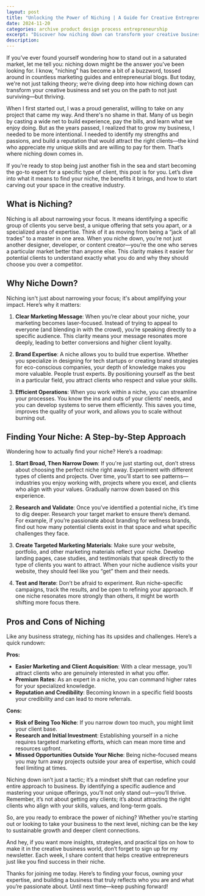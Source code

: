 ```yaml
---
layout: post
title: "Unlocking the Power of Niching | A Guide for Creative Entrepreneurs"
date: 2024-11-20
categories: archive product design process entrepreneurship
excerpt: "Discover how niching down can transform your creative business. Learn actionable strategies to identify your niche, attract ideal clients, and build a thriving brand that stands out in a crowded market. Read more on jasonearly.com."
description: 
---
```


<!-- ## Unlocking the Power of Niching  -->


If you’ve ever found yourself wondering how to stand out in a saturated market, let me tell you: niching down might be the answer you've been looking for. I know, "niching" has become a bit of a buzzword, tossed around in countless marketing guides and entrepreneurial blogs. But today, we're not just talking theory; we’re diving deep into how niching down can transform your creative business and set you on the path to not just surviving—but thriving.

When I first started out, I was a proud generalist, willing to take on any project that came my way. And there's no shame in that. Many of us begin by casting a wide net to build experience, pay the bills, and learn what we enjoy doing. But as the years passed, I realized that to grow my business, I needed to be more intentional. I needed to identify my strengths and passions, and build a reputation that would attract the right clients—the kind who appreciate my unique skills and are willing to pay for them. That’s where niching down comes in.

If you're ready to stop being just another fish in the sea and start becoming the go-to expert for a specific type of client, this post is for you. Let’s dive into what it means to find your niche, the benefits it brings, and how to start carving out your space in the creative industry.

## What is Niching?

Niching is all about narrowing your focus. It means identifying a specific group of clients you serve best, a unique offering that sets you apart, or a specialized area of expertise. Think of it as moving from being a “jack of all trades” to a master in one area. When you niche down, you’re not just another designer, developer, or content creator—you’re the one who serves a particular market better than anyone else. This clarity makes it easier for potential clients to understand exactly what you do and why they should choose you over a competitor.

## Why Niche Down?

Niching isn't just about narrowing your focus; it's about amplifying your impact. Here’s why it matters:

1. **Clear Marketing Message**: When you’re clear about your niche, your marketing becomes laser-focused. Instead of trying to appeal to everyone (and blending in with the crowd), you’re speaking directly to a specific audience. This clarity means your message resonates more deeply, leading to better conversions and higher client loyalty.

2. **Brand Expertise**: A niche allows you to build true expertise. Whether you specialize in designing for tech startups or creating brand strategies for eco-conscious companies, your depth of knowledge makes you more valuable. People trust experts. By positioning yourself as the best in a particular field, you attract clients who respect and value your skills.

3. **Efficient Operations**: When you work within a niche, you can streamline your processes. You know the ins and outs of your clients' needs, and you can develop systems to serve them efficiently. This saves you time, improves the quality of your work, and allows you to scale without burning out.


## Finding Your Niche: A Step-by-Step Approach

Wondering how to actually find your niche? Here’s a roadmap:

1. **Start Broad, Then Narrow Down**: If you're just starting out, don’t stress about choosing the perfect niche right away. Experiment with different types of clients and projects. Over time, you’ll start to see patterns—industries you enjoy working with, projects where you excel, and clients who align with your values. Gradually narrow down based on this experience.

2. **Research and Validate**: Once you’ve identified a potential niche, it’s time to dig deeper. Research your target market to ensure there’s demand. For example, if you’re passionate about branding for wellness brands, find out how many potential clients exist in that space and what specific challenges they face.

3. **Create Targeted Marketing Materials**: Make sure your website, portfolio, and other marketing materials reflect your niche. Develop landing pages, case studies, and testimonials that speak directly to the type of clients you want to attract. When your niche audience visits your website, they should feel like you “get” them and their needs.

4. **Test and Iterate**: Don’t be afraid to experiment. Run niche-specific campaigns, track the results, and be open to refining your approach. If one niche resonates more strongly than others, it might be worth shifting more focus there.


## Pros and Cons of Niching

Like any business strategy, niching has its upsides and challenges. Here’s a quick rundown:

**Pros:**
- **Easier Marketing and Client Acquisition**: With a clear message, you’ll attract clients who are genuinely interested in what you offer.
- **Premium Rates**: As an expert in a niche, you can command higher rates for your specialized knowledge.
- **Reputation and Credibility**: Becoming known in a specific field boosts your credibility and can lead to more referrals.

**Cons:**
- **Risk of Being Too Niche**: If you narrow down too much, you might limit your client base.
- **Research and Initial Investment**: Establishing yourself in a niche requires targeted marketing efforts, which can mean more time and resources upfront.
- **Missed Opportunities Outside Your Niche**: Being niche-focused means you may turn away projects outside your area of expertise, which could feel limiting at times.




Niching down isn’t just a tactic; it’s a mindset shift that can redefine your entire approach to business. By identifying a specific audience and mastering your unique offerings, you’ll not only stand out—you’ll thrive. Remember, it’s not about getting any clients; it’s about attracting the right clients who align with your skills, values, and long-term goals.

So, are you ready to embrace the power of niching? Whether you’re starting out or looking to take your business to the next level, niching can be the key to sustainable growth and deeper client connections. 

And hey, if you want more insights, strategies, and practical tips on how to make it in the creative business world, don’t forget to sign up for my newsletter. Each week, I share content that helps creative entrepreneurs just like you find success in their niche. 

Thanks for joining me today. Here’s to finding your focus, owning your expertise, and building a business that truly reflects who you are and what you’re passionate about. Until next time—keep pushing forward!

